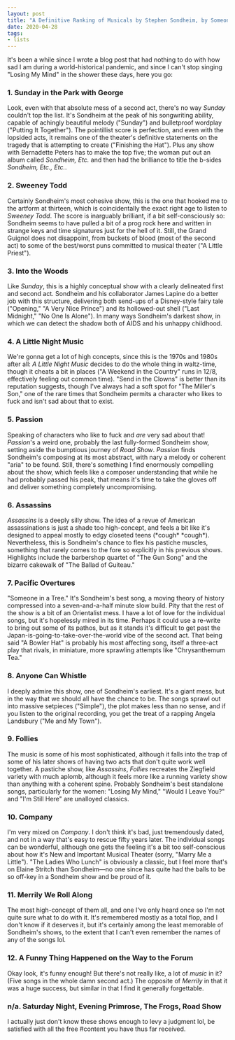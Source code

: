 ```yaml
---
layout: post
title: "A Definitive Ranking of Musicals by Stephen Sondheim, by Someone with a Degree in Theater and Too Much Time on His Hands"
date: 2020-04-28
tags:
- lists
---
```


It's been a while since I wrote a blog post that had nothing to do with how sad I am during a world-historical pandemic, and since I can't stop singing "Losing My Mind" in the shower these days, here you go: 

<!--more-->

### 1. Sunday in the Park with George

Look, even with that absolute mess of a second act, there's no way *Sunday* couldn't top the list. It's Sondheim at the peak of his songwriting ability, capable of achingly beautiful melody ("Sunday") and bulletproof wordplay ("Putting It Together"). The pointillist score is perfection, and even with the lopsided acts, it remains one of the theater's definitive statements on the tragedy that is attempting to create ("Finishing the Hat"). Plus any show with Bernadette Peters has to make the top five; the woman put out an album called *Sondheim, Etc.* and then had the brilliance to title the b-sides *Sondheim, Etc., Etc.*. 

### 2. Sweeney Todd

Certainly Sondheim's most cohesive show, this is the one that hooked me to the artform at thirteen, which is coincidentally the exact right age to listen to *Sweeney Todd*. The score is inarguably brilliant, if a bit self-consciously so: Sondheim seems to have pulled a bit of a prog rock here and written in strange keys and time signatures just for the hell of it. Still, the Grand Guignol does not disappoint, from buckets of blood (most of the second act) to some of the best/worst puns committed to musical theater ("A Little Priest"). 

### 3. Into the Woods

Like *Sunday*, this is a highly conceptual show with a clearly delineated first and second act. Sondheim and his collaborator James Lapine do a better job with this structure, delivering both send-ups of a Disney-style fairy tale ("Opening," "A Very Nice Prince") and its hollowed-out shell ("Last Midnight," "No One Is Alone"). In many ways Sondheim's darkest show, in which we can detect the shadow both of AIDS and his unhappy childhood. 

### 4. A Little Night Music

We're gonna get a lot of high concepts, since this is the 1970s and 1980s after all: *A Little Night Music* decides to do the whole thing in waltz-time, though it cheats a bit in places ("A Weekend in the Country" runs in 12/8, effectively feeling out common time). "Send in the Clowns" is better than its reputation suggests, though I've always had a soft spot for "The Miller's Son," one of the rare times that Sondheim permits a character who likes to fuck and isn't sad about that to exist. 

### 5. Passion

Speaking of characters who like to fuck and *are* very sad about that! *Passion*'s a weird one, probably the last fully-formed Sondheim show, setting aside the bumptious journey of *Road Show*. *Passion* finds Sondheim's composing at its most abstract, with nary a melody or coherent "aria" to be found. Still, there's something I find enormously compelling about the show, which feels like a composer understanding that while he had probably passed his peak, that means it's time to take the gloves off and deliver something completely uncompromising. 

### 6. Assassins

*Assassins* is a deeply silly show. The idea of a revue of American assassinations is just a shade too high-concept, and feels a bit like it's designed to appeal mostly to edgy closeted teens (\*cough* \*cough*). Nevertheless, this is Sondheim's chance to flex his pastiche muscles, something that rarely comes to the fore so explicitly in his previous shows. Highlights include the barbershop quartet of "The Gun Song" and the bizarre cakewalk of "The Ballad of Guiteau."

### 7. Pacific Overtures

"Someone in a Tree." It's Sondheim's best song, a moving theory of history compressed into a seven-and-a-half minute slow build. Pity that the rest of the show is a bit of an Orientalist mess. I have a lot of love for the individual songs, but it's hopelessly mired in its time. Perhaps it could use a re-write to bring out some of its pathos, but as it stands it's difficult to get past the Japan-is-going-to-take-over-the-world vibe of the second act. That being said "A Bowler Hat" is probably his most affecting song, itself a three-act play that rivals, in miniature, more sprawling attempts like "Chrysanthemum Tea."

### 8. Anyone Can Whistle

I deeply admire this show, one of Sondheim's earliest. It's a giant mess, but in the way that we should all have the chance to be. The songs sprawl out into massive setpieces ("Simple"), the plot makes less than no sense, and if you listen to the original recording, you get the treat of a rapping Angela Landsbury ("Me and My Town").

### 9. Follies

The music is some of his most sophisticated, although it falls into the trap of some of his later shows of having two acts that don't quite work well together. A pastiche show, like *Assassins*, *Follies* recreates the Ziegfield variety with much aplomb, although it feels more like a running variety show than anything with a coherent spine. Probably Sondheim's best standalone songs, particularly for the women: "Losing My Mind," "Would I Leave You?" and "I'm Still Here" are unalloyed classics. 

### 10. Company

I'm very mixed on *Company*. I don't think it's bad, just tremendously dated, and not in a way that's easy to rescue fifty years later. The individual songs can be wonderful, although one gets the feeling it's a bit too self-conscious about how it's New and Important Musical Theater (sorry, "Marry Me a Little"). "The Ladies Who Lunch" is obviously a classic, but I feel more that's on Elaine Stritch than Sondheim—no one since has quite had the balls to be so off-key in a Sondheim show and be proud of it. 

### 11. Merrily We Roll Along

The most high-concept of them all, and one I've only heard once so I'm not quite sure what to do with it. It's remembered mostly as a total flop, and I don't know if it deserves it, but it's certainly among the least memorable of Sondheim's shows, to the extent that I can't even remember the names of any of the songs lol. 

### 12. A Funny Thing Happened on the Way to the Forum

Okay look, it's funny enough! But there's not really like, a lot of *music* in it? (Five songs in the whole damn second act.) The opposite of *Merrily* in that it was a huge success, but similar in that I find it generally forgettable.

### n/a. Saturday Night, Evening Primrose, The Frogs, Road Show

I actually just don't know these shows enough to levy a judgment lol, be satisfied with all the free #content you have thus far received. 